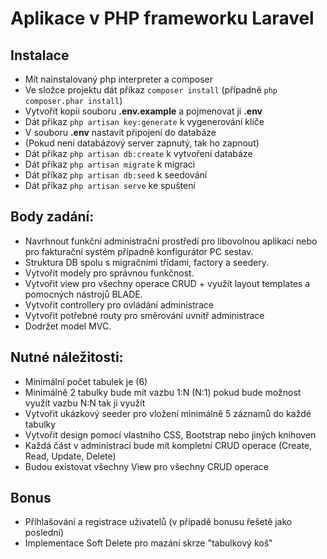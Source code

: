 # Aplikace v PHP frameworku Laravel

## Instalace

- Mít nainstalovaný php interpreter a composer
- Ve složce projektu dát příkaz `composer install` (případně `php composer.phar install`)
- Vytvořit kopii souboru **.env.example** a pojmenovat ji **.env**
- Dát přikaz `php artisan key:generate` k vygenerování klíče
- V souboru **.env** nastavit připojení do databáze
- (Pokud není databázový server zapnutý, tak ho zapnout)
- Dát příkaz `php artisan db:create` k vytvoření databáze
- Dát příkaz `php artisan migrate` k migraci
- Dát příkaz `php artisan db:seed` k seedování
- Dát příkaz `php artisan serve` ke spuštení

## Body zadání:

- Navrhnout funkční administrační prostředí pro libovolnou aplikaci nebo pro fakturační systém případně konfigurátor PC
  sestav.
- Struktura DB spolu s migračními třídami, factory a seedery.
- Vytvořit modely pro správnou funkčnost.
- Vytvořit view pro všechny operace CRUD + využít layout templates a pomocných nástrojů BLADE.
- Vytvořit controllery pro ovládání administrace
- Vytvořit potřebné routy pro směrování uvnitř administrace
- Dodržet model MVC.

## Nutné náležitosti:

- Minimální počet tabulek je (6)
- Minimálně 2 tabulky bude mít vazbu 1:N (N:1) pokud bude možnost využít vazbu N:N tak ji využít
- Vytvořit ukázkový seeder pro vložení minimálně 5 záznamů do každé tabulky
- Vytvořit design pomocí vlastního CSS, Bootstrap nebo jiných knihoven
- Každá část v administraci bude mít kompletní CRUD operace (Create, Read, Update, Delete)
- Budou existovat všechny View pro všechny CRUD operace

## Bonus

- Přihlašování a registrace uživatelů (v případě bonusu řešetě jako poslední)
- Implementace Soft Delete pro mazání skrze "tabulkový koš"
